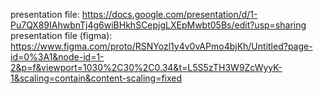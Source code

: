 presentation file: https://docs.google.com/presentation/d/1-Pu7QX89IAhwbnTj4g6wiBHkhSCepjgLXEpMwbt05Bs/edit?usp=sharing
presentation file (figma): https://www.figma.com/proto/RSNYozl1y4v0vAPmo4bjKh/Untitled?page-id=0%3A1&node-id=1-2&p=f&viewport=1030%2C30%2C0.34&t=L5S5zTH3W9ZcWyyK-1&scaling=contain&content-scaling=fixed
